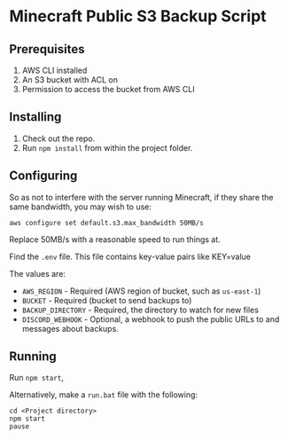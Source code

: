 # Minecraft Public S3 Backup Script


## Prerequisites
1. AWS CLI installed
2. An S3 bucket with ACL on
3. Permission to access the bucket from AWS CLI

## Installing
1. Check out the repo.
2. Run `npm install` from within the project folder.

## Configuring
So as not to interfere with the server running Minecraft, if they share the same bandwidth, you may wish to use:
```
aws configure set default.s3.max_bandwidth 50MB/s
```
Replace 50MB/s with a reasonable speed to run things at.

Find the `.env` file. This file contains key-value pairs like KEY=value

The values are:
* `AWS_REGION` - Required (AWS region of bucket, such as `us-east-1`)
* `BUCKET` - Required (bucket to send backups to)
* `BACKUP_DIRECTORY` - Required, the directory to watch for new files
* `DISCORD_WEBHOOK` - Optional, a webhook to push the public URLs to and messages about backups.


## Running
Run `npm start`,

Alternatively, make a `run.bat` file with the following:
```
cd <Project directory>
npm start
pause
```
